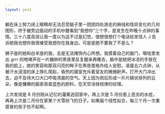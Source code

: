```yaml
---
layout: post
---
```


躺在床上努力闭上眼睛却无法忍受脑子里一团团四处游走的麻线和怪异变化的几何图形，终于被旁边振动的手机吵醒看到“我想你”三个字，是发生在昨晚十点钟的事情。三十八度高烧让我一度以为这不过是幻觉，很想很想打个电话给发信人 J 告诉她我也想你我很难受我想你在我身边。可是是她不要我了不是么？

狮子座的她和白羊座的我，总是无法掩饰内心所想。我摸着自己的脑门，喉咙里发出 grrr 的咆哮声在一片臃肿的黑夜里反复醒来再睡去，脑中是她把冰凉的手放在我的脸上，她的笑容和那双闪亮的眸子在黑夜里格外给人安慰。凌晨五六点钟，从被汗水浸湿的床上挣扎爬起，昏热的寝室充斥着室友的微微鼾声。打开大门冲出去，迫不及待大口大口呼吸清晨的空气。天上因为雨后形成一片片鳞状排列的云朵，像是慵懒的画家吝啬蓝色的颜料，在天空涂抹规律的纹理。

上次发烧是 8 月份刚从记忆的藩篱逃回家中，再上次是 5 月份患上恶劣的水痘，再再上次是二月份在家某个大雪纷飞的日子。如果画个线性拟合，每三个月一次重感冒的孩子伤不起啊。
